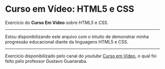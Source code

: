# Curso em Vídeo: HTML5 e CSS

Exercicio do **Curso Em Video** sobre *HTML5* e *CSS*. 
***
Estou disponibilizando este arquivo com o intuito de demonstrar minha progressão educacional diante da linguagens HTML5 e CSS.
***
Exercício disponibilizado pelo canal do *youtube* [Curso em Vídeo](https://www.youtube.com/channel/UCrWvhVmt0Qac3HgsjQK62FQ), o qual foi feito pelo professor Gustavo Guanaraba.
